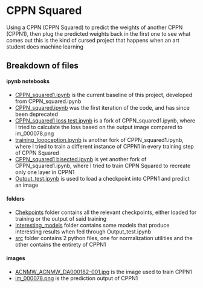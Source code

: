 # CPPN Squared
Using a CPPN (CPPN Squared) to predict the weights of another CPPN (CPPN1), then plug the predicted weights back in the first one to see what comes out
this is the kind of cursed project that happens when an art student does machine learning

## Breakdown of files
#### ipynb notebooks
- [CPPN_squared1.ipynb](https://github.com/iuncus/CPPNsquared/blob/main/CPPN_squared1.ipynb) is the current baseline of this project, developed from CPPN_squared.ipynb
- [CPPN_squared.ipynb](https://github.com/iuncus/CPPNsquared/blob/main/CPPN_squared.ipynb) was the first iteration of the code, and has since been deprecated
- [CPPN_squared1 loss test.ipynb](https://github.com/iuncus/CPPNsquared/blob/main/CPPN_squared1%20loss%20test.ipynb) is a fork of CPPN_squared1.ipynb, where I tried to calculate the loss based on the output image compared to im_000078.png
- [training_loopception.ipynb](https://github.com/iuncus/CPPNsquared/blob/main/training_loopception.ipynb) is another fork of CPPN_squared1.ipynb, where I tried to train a different instance of CPPN1 in every training step of CPPN Squared
- [CPPN_squared1 bisected.ipynb](https://github.com/iuncus/CPPNsquared/blob/main/CPPN_squared1%20bisected.ipynb) is yet another fork of CPPN_squared1.ipynb, where I tried to train CPPN Squared to recreate only one layer in CPPN1
- [Output_test.ipynb](https://github.com/iuncus/CPPNsquared/blob/main/Output_test.ipynb) is used to load a checkpoint into CPPN1 and predict an image
#### folders
- [Chekpoints](https://github.com/iuncus/CPPNsquared/tree/main/Checkpoints) folder contains all the relevant checkpoints, either loaded for training or the output of said training
- [Interesting_models](https://github.com/iuncus/CPPNsquared/tree/main/Interesting_models) folder contains some models that produce interesting results when fed through Output_test.ipynb
- [src](https://github.com/iuncus/CPPNsquared/tree/main/src) folder contains 2 python files, one for normalization utilities and the other contains the entirety of CPPN1
#### images
- [ACNMW_ACNMW_DA000182-001.jpg](https://github.com/iuncus/CPPNsquared/blob/main/ACNMW_ACNMW_DA000182-001.jpg) is the image used to train CPPN1
- [im_000078.png](https://github.com/iuncus/CPPNsquared/blob/main/im_000078.png) is the prediction output of CPPN1

  
